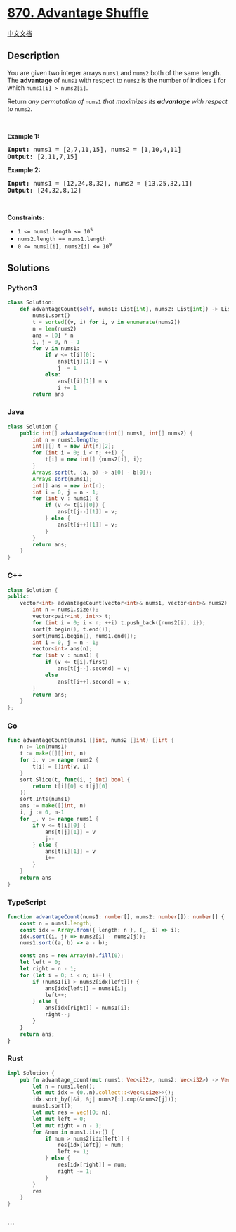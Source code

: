 # [870. Advantage Shuffle](https://leetcode.com/problems/advantage-shuffle)

[中文文档](/solution/0800-0899/0870.Advantage%20Shuffle/README.md)

## Description

<p>You are given two integer arrays <code>nums1</code> and <code>nums2</code> both of the same length. The <strong>advantage</strong> of <code>nums1</code> with respect to <code>nums2</code> is the number of indices <code>i</code> for which <code>nums1[i] &gt; nums2[i]</code>.</p>

<p>Return <em>any permutation of </em><code>nums1</code><em> that maximizes its <strong>advantage</strong> with respect to </em><code>nums2</code>.</p>

<p>&nbsp;</p>
<p><strong>Example 1:</strong></p>
<pre><strong>Input:</strong> nums1 = [2,7,11,15], nums2 = [1,10,4,11]
<strong>Output:</strong> [2,11,7,15]
</pre><p><strong>Example 2:</strong></p>
<pre><strong>Input:</strong> nums1 = [12,24,8,32], nums2 = [13,25,32,11]
<strong>Output:</strong> [24,32,8,12]
</pre>
<p>&nbsp;</p>
<p><strong>Constraints:</strong></p>

<ul>
	<li><code>1 &lt;= nums1.length &lt;= 10<sup>5</sup></code></li>
	<li><code>nums2.length == nums1.length</code></li>
	<li><code>0 &lt;= nums1[i], nums2[i] &lt;= 10<sup>9</sup></code></li>
</ul>

## Solutions

<!-- tabs:start -->

### **Python3**

```python
class Solution:
    def advantageCount(self, nums1: List[int], nums2: List[int]) -> List[int]:
        nums1.sort()
        t = sorted((v, i) for i, v in enumerate(nums2))
        n = len(nums2)
        ans = [0] * n
        i, j = 0, n - 1
        for v in nums1:
            if v <= t[i][0]:
                ans[t[j][1]] = v
                j -= 1
            else:
                ans[t[i][1]] = v
                i += 1
        return ans
```

### **Java**

```java
class Solution {
    public int[] advantageCount(int[] nums1, int[] nums2) {
        int n = nums1.length;
        int[][] t = new int[n][2];
        for (int i = 0; i < n; ++i) {
            t[i] = new int[] {nums2[i], i};
        }
        Arrays.sort(t, (a, b) -> a[0] - b[0]);
        Arrays.sort(nums1);
        int[] ans = new int[n];
        int i = 0, j = n - 1;
        for (int v : nums1) {
            if (v <= t[i][0]) {
                ans[t[j--][1]] = v;
            } else {
                ans[t[i++][1]] = v;
            }
        }
        return ans;
    }
}
```

### **C++**

```cpp
class Solution {
public:
    vector<int> advantageCount(vector<int>& nums1, vector<int>& nums2) {
        int n = nums1.size();
        vector<pair<int, int>> t;
        for (int i = 0; i < n; ++i) t.push_back({nums2[i], i});
        sort(t.begin(), t.end());
        sort(nums1.begin(), nums1.end());
        int i = 0, j = n - 1;
        vector<int> ans(n);
        for (int v : nums1) {
            if (v <= t[i].first)
                ans[t[j--].second] = v;
            else
                ans[t[i++].second] = v;
        }
        return ans;
    }
};
```

### **Go**

```go
func advantageCount(nums1 []int, nums2 []int) []int {
	n := len(nums1)
	t := make([][]int, n)
	for i, v := range nums2 {
		t[i] = []int{v, i}
	}
	sort.Slice(t, func(i, j int) bool {
		return t[i][0] < t[j][0]
	})
	sort.Ints(nums1)
	ans := make([]int, n)
	i, j := 0, n-1
	for _, v := range nums1 {
		if v <= t[i][0] {
			ans[t[j][1]] = v
			j--
		} else {
			ans[t[i][1]] = v
			i++
		}
	}
	return ans
}
```

### **TypeScript**

```ts
function advantageCount(nums1: number[], nums2: number[]): number[] {
    const n = nums1.length;
    const idx = Array.from({ length: n }, (_, i) => i);
    idx.sort((i, j) => nums2[i] - nums2[j]);
    nums1.sort((a, b) => a - b);

    const ans = new Array(n).fill(0);
    let left = 0;
    let right = n - 1;
    for (let i = 0; i < n; i++) {
        if (nums1[i] > nums2[idx[left]]) {
            ans[idx[left]] = nums1[i];
            left++;
        } else {
            ans[idx[right]] = nums1[i];
            right--;
        }
    }
    return ans;
}
```

### **Rust**

```rust
impl Solution {
    pub fn advantage_count(mut nums1: Vec<i32>, nums2: Vec<i32>) -> Vec<i32> {
        let n = nums1.len();
        let mut idx = (0..n).collect::<Vec<usize>>();
        idx.sort_by(|&i, &j| nums2[i].cmp(&nums2[j]));
        nums1.sort();
        let mut res = vec![0; n];
        let mut left = 0;
        let mut right = n - 1;
        for &num in nums1.iter() {
            if num > nums2[idx[left]] {
                res[idx[left]] = num;
                left += 1;
            } else {
                res[idx[right]] = num;
                right -= 1;
            }
        }
        res
    }
}
```

### **...**

```

```

<!-- tabs:end -->
